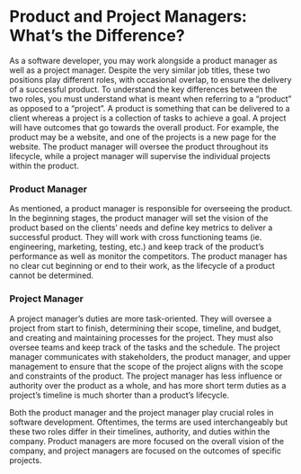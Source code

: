 # Product and Project Managers: What’s the Difference?
	
   As a software developer, you may work alongside a product manager as well as a project manager. Despite the very similar job titles,
these two positions play different roles, with occasional overlap, to ensure the delivery of a successful product. To understand the 
key differences between the two roles, you must understand what is meant when referring to a “product” as opposed to a “project”. A 
product is something that can be delivered to a client whereas a project is a collection of tasks to achieve a goal. A project will 
have outcomes that go towards the overall product. For example, the product may be a website, and one of the projects is a new page 
for the website. The product manager will oversee the product throughout its lifecycle, while a project manager will supervise the 
individual projects within the product.

### Product Manager
	
  As mentioned, a product manager is responsible for overseeing the product. In the beginning stages, the product manager will set 
the vision of the product based on the clients’ needs and define key metrics to deliver a successful product. They will work with 
cross functioning teams (ie. engineering, marketing, testing, etc.) and keep track of the product’s performance as well as monitor 
the competitors. The product manager has no clear cut beginning or end to their work, as the lifecycle of a product cannot be 
determined. 

### Project Manager

  A project manager’s duties are more task-oriented. They will oversee a project from start to finish, determining their scope, 
timeline, and budget, and creating and maintaining processes for the project. They must also oversee teams and keep track of the 
tasks and the schedule. The project manager communicates with stakeholders, the product manager, and upper management to ensure that 
the scope of the project aligns with the scope and constraints of the product. The project manager has less influence or authority
over the product as a whole, and has more short term duties as a project’s timeline is much shorter than a product’s lifecycle. 

  Both the product manager and the project manager play crucial roles in software development. Oftentimes, the terms are used 
interchangeably but these two roles differ in their timelines, authority, and duties within the company. Product managers are more 
focused on the overall vision of the company, and project managers are focused on the outcomes of specific projects. 
